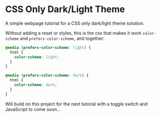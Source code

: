 # CSS Only Dark/Light Theme

A simple webpage tutorial for a CSS only dark/light theme solution.

Without adding a reset or styles, this is the css that makes it work `color-scheme` and `prefers-color-scheme`, and together:

```css
@media (prefers-color-scheme: light) {
  html {
    color-scheme: light;
  }
}

@media (prefers-color-scheme: dark) {
  html {
    color-scheme: dark;
  }
}
```

Will build on this project for the next tutorial with a toggle switch and JavaScript to come soon...
